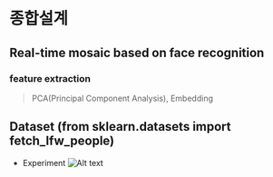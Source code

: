# 종합설계
## Real-time mosaic based on face recognition 
### feature extraction
> PCA(Principal Component Analysis), Embedding


## Dataset (from sklearn.datasets import fetch_lfw_people)
* Experiment
![Alt text](./Fig/sklearn_dataset_output/component_changes_variance.png)
 
